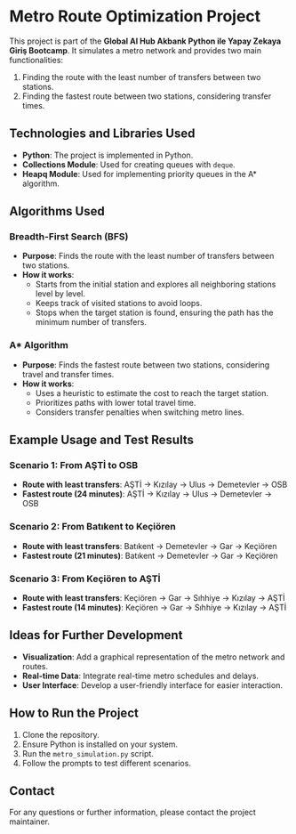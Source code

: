 # Metro Route Optimization Project

This project is part of the **Global AI Hub Akbank Python ile Yapay Zekaya Giriş Bootcamp**. It simulates a metro network and provides two main functionalities:
1. Finding the route with the least number of transfers between two stations.
2. Finding the fastest route between two stations, considering transfer times.

## Technologies and Libraries Used
- **Python**: The project is implemented in Python.
- **Collections Module**: Used for creating queues with `deque`.
- **Heapq Module**: Used for implementing priority queues in the A* algorithm.

## Algorithms Used

### Breadth-First Search (BFS)
- **Purpose**: Finds the route with the least number of transfers between two stations.
- **How it works**: 
  - Starts from the initial station and explores all neighboring stations level by level.
  - Keeps track of visited stations to avoid loops.
  - Stops when the target station is found, ensuring the path has the minimum number of transfers.

### A* Algorithm
- **Purpose**: Finds the fastest route between two stations, considering travel and transfer times.
- **How it works**:
  - Uses a heuristic to estimate the cost to reach the target station.
  - Prioritizes paths with lower total travel time.
  - Considers transfer penalties when switching metro lines.

## Example Usage and Test Results

### Scenario 1: From AŞTİ to OSB
- **Route with least transfers**: AŞTİ -> Kızılay -> Ulus -> Demetevler -> OSB
- **Fastest route (24 minutes)**: AŞTİ -> Kızılay -> Ulus -> Demetevler -> OSB

### Scenario 2: From Batıkent to Keçiören
- **Route with least transfers**: Batıkent -> Demetevler -> Gar -> Keçiören
- **Fastest route (21 minutes)**: Batıkent -> Demetevler -> Gar -> Keçiören

### Scenario 3: From Keçiören to AŞTİ
- **Route with least transfers**: Keçiören -> Gar -> Sıhhiye -> Kızılay -> AŞTİ
- **Fastest route (14 minutes)**: Keçiören -> Gar -> Sıhhiye -> Kızılay -> AŞTİ

## Ideas for Further Development
- **Visualization**: Add a graphical representation of the metro network and routes.
- **Real-time Data**: Integrate real-time metro schedules and delays.
- **User Interface**: Develop a user-friendly interface for easier interaction.

## How to Run the Project
1. Clone the repository.
2. Ensure Python is installed on your system.
3. Run the `metro_simulation.py` script.
4. Follow the prompts to test different scenarios.

## Contact
For any questions or further information, please contact the project maintainer.
